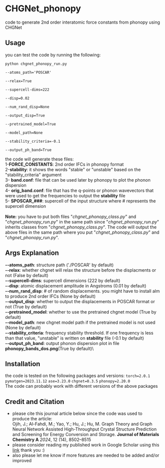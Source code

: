 # CHGNet_phonopy
code to generate 2nd order interatomic force constants from phonopy using CHGNet

## Usage
you can test the code by running the following:</br>

<code>python chgnet_phonopy_run.py \
	--atoms_path='POSCAR' \
	--relax=True \
	--supercell-dims=222 \
	--disp=0.02 \
	--num_rand_disp=None \
	--output_disp=True \
	--pretrained_model=True \
	--model_path=None \
	--stability_criteria=-0.1 \
	--output_ph_band=True
</code>

the code will generate these files: </br>
1-**FORCE_CONSTANTS**: 2nd order IFCs in phonopy format</br>
2-**stability**: it shows the words "stable" or "unstable" based on the "stability_criteria" argument</br>
3- **band.conf**: file that can be used later by phonopy to plot the phonon dispersion</br>
4- **orig_band.conf**: file that has the q-points or phonon wavevectors that were used to get the frequencies to output the **stability** file</br>
5- **SPOSCAR_###**: supercell of the input structure where # represents the supercell dimension</br>
</br>
**Note:** you have to put both files "*chgnet_phonopy_class.py*" and "*chgnet_phonopy_run.py*" in the same path since "*chgnet_phonopy_run.py*" inherits classes from "*chgnet_phonopy_class.py*". The code will output the above files in the same path where you put "*chgnet_phonopy_class.py*" and "*chgnet_phonopy_run.py*".

## Args Explanation
**--atoms_path**: structure path ('./POSCAR' by default) \
**--relax**: whether chgnet will relax the structure before the displacments or not (False by default) \
**--supercell-dims**: supercell dimensions (222 by default)\
**--disp**: atomic displacement amplitude in Angstroms (0.01 by default)\
**--num_rand_disp**: # of random displacements. you might have to install alm to produce 2nd order IFCs (None by default) \
**--output_disp**: whether to output the displacements in POSCAR format or not (True by default)\
**--pretrained_model**: whether to use the pretrained chgnet model (True by default)\
**--model_path**: new chgnet model path if the pretrained model is not used (None by default)\
**--stability_criteria**: frequency stability threshold. If one frequency is less than that value, "unstable" is written on **stability** file (-0.1 by default)\
**--output_ph_band**: output phonon dispersion plot in file **phonopy_bands_dos.png**(True by default)\

## Installation
the code is tested on the following packages and versions:
<code>torch=2.0.1</code>
<code>pymatgen=2023.11.12</code>
<code>ase=3.23.0</code>
<code>chgnet=0.3.5</code>
<code>phonopy=2.20.0</code>
</br>The code can probably work with different versions of the above packages

## Credit and Citation
* please cite this journal article below since the code was used to produce the article:</br>
Ojih, J.; Al-Fahdi, M.; Yao, Y.; Hu, J.; Hu, M. Graph Theory and Graph Neural Network Assisted High-Throughput Crystal Structure Prediction and Screening for Energy Conversion and Storage. **Journal of Materials Chemistry A** *2024*, 12 (14), 8502–8515
*  please consider reading my published work in Google Scholar using this [link](https://scholar.google.com/citations?user=5tkWy4AAAAAJ&hl=en&oi=ao) thank you :)
*  also please let me know if more features are needed to be added and/or improved 
